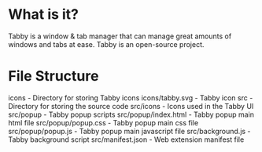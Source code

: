# What is it?

Tabby is a window & tab manager that can manage great amounts of windows and tabs at ease. Tabby is an open-source project.

# File Structure

icons - Directory for storing Tabby icons
icons/tabby.svg - Tabby icon
src - Directory for storing the source code
src/icons - Icons used in the Tabby UI
src/popup - Tabby popup scripts
src/popup/index.html - Tabby popup main html file
src/popup/popup.css - Tabby popup main css file
src/popup/popup.js - Tabby popup main javascript file
src/background.js - Tabby background script
src/manifest.json - Web extension manifest file
